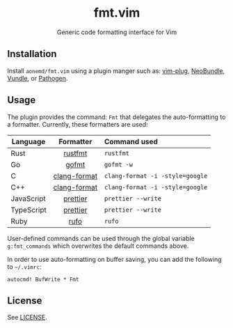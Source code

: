 <div align="center">
  <h1>
    fmt.vim
  </h1>

  Generic code formatting interface for Vim
</div>

## Installation

Install `aonemd/fmt.vim` using a plugin manger such as:
[vim-plug](https://github.com/junegunn/vim-plug),
[NeoBundle](https://github.com/Shougo/neobundle.vim),
[Vundle](https://github.com/gmarik/Vundle.vim), or
[Pathogen](https://github.com/tpope/vim-pathogen).

## Usage

The plugin provides the command: `Fmt` that delegates the auto-formatting to a
formatter. Currently, these formatters are used:

| Language      | Formatter     | Command used  |
| ------------- |:-------------:| :-----        |
| Rust          | [rustfmt](https://github.com/rust-lang/rustfmt)  | `rustfmt`         |
| Go            | [gofmt](https://pkg.go.dev/cmd/gofmt)    |   `gofmt -w`         |
| C             | [clang-format](https://clang.llvm.org/docs/ClangFormat.html) |    `clang-format -i -style=google`         |
| C++           | [clang-format](https://clang.llvm.org/docs/ClangFormat.html) | `clang-format -i -style=google`         |
| JavaScript    | [prettier](https://prettier.io/)      |   `prettier --write`         |
| TypeScript    | [prettier](https://prettier.io/)      |    `prettier --write`         |
| Ruby          | [rufo](https://github.com/ruby-formatter/rufo)      |    `rufo`         |

User-defined commands can be used through the global variable `g:fmt_commands`
which overwrites the default commands above.

In order to use auto-formatting on buffer saving, you can add the following to
`~/.vimrc`:

```viml
autocmd! BufWrite * Fmt
```

## License

See [LICENSE](https://github.com/aonemd/fmt.vim/blob/master/LICENSE).
